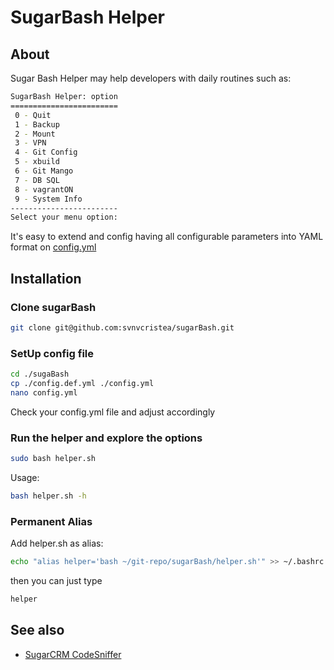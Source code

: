 SugarBash Helper
================

## About

Sugar Bash Helper may help developers with daily routines such as:

```bash
SugarBash Helper: option
========================
 0 - Quit
 1 - Backup
 2 - Mount
 3 - VPN
 4 - Git Config
 5 - xbuild
 6 - Git Mango
 7 - DB SQL
 8 - vagrantON
 9 - System Info
------------------------
Select your menu option:
```

It's easy to extend and config having all configurable parameters into YAML format on [config.yml](https://github.com/svnvcristea/sugarBash/blob/master/config.def.yml)

## Installation

### Clone sugarBash

```bash
git clone git@github.com:svnvcristea/sugarBash.git
```

### SetUp config file

```bash
cd ./sugaBash
cp ./config.def.yml ./config.yml
nano config.yml
```

Check your config.yml file and adjust accordingly

### Run the helper and explore the options

```bash
sudo bash helper.sh
```

Usage:

```bash
bash helper.sh -h
```

### Permanent Alias

Add helper.sh as alias:
```bash
echo "alias helper='bash ~/git-repo/sugarBash/helper.sh'" >> ~/.bashrc
```
then you can just type 
```bash
helper
```

## See also

* [SugarCRM CodeSniffer](https://github.com/svnvcristea/SugarCRMCodeSniffer)